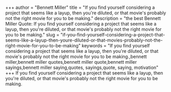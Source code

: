 +++
author = "Bennett Miller"
title = "If you find yourself considering a project that seems like a layup, then you're diluted, or that movie's probably not the right movie for you to be making."
description = "the best Bennett Miller Quote: If you find yourself considering a project that seems like a layup, then you're diluted, or that movie's probably not the right movie for you to be making."
slug = "if-you-find-yourself-considering-a-project-that-seems-like-a-layup-then-youre-diluted-or-that-movies-probably-not-the-right-movie-for-you-to-be-making"
keywords = "If you find yourself considering a project that seems like a layup, then you're diluted, or that movie's probably not the right movie for you to be making.,bennett miller,bennett miller quotes,bennett miller quote,bennett miller sayings,bennett miller saying,quotes, sayings,quote, saying, motivation"
+++
If you find yourself considering a project that seems like a layup, then you're diluted, or that movie's probably not the right movie for you to be making.
